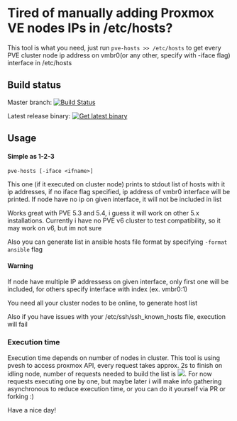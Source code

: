 # Tired of manually adding Proxmox VE nodes IPs in /etc/hosts?
This tool is what you need, just run `pve-hosts >> /etc/hosts` to get every PVE cluster node ip address on vmbr0(or any other, specify with -iface flag) interface in /etc/hosts

## Build status
Master branch: [![Build Status](https://dev.azure.com/niasar/pve-hosts/_apis/build/status/niasar.pve-hosts?branchName=master)](https://dev.azure.com/niasar/pve-hosts/_build/latest?definitionId=2&branchName=master)

Latest release binary: [![Get latest binary](https://img.shields.io/badge/Version-1.2.1-green.svg)](https://github.com/niasar/pve-hosts/releases/latest/download/pve-hosts)

## Usage

#### Simple as 1-2-3
`pve-hosts [-iface <ifname>]`

This one (if it executed on cluster node) prints to stdout list of hosts with it ip addresses, if no iface flag specified, ip address of vmbr0 interface will be printed. If node have no ip on given interface, it will not be included in list

Works great with PVE 5.3 and 5.4, i guess it will work on other 5.x installations. Currently i have no PVE v6 cluster to test compatibility, so it may work on v6, but im not sure

Also you can generate list in ansible hosts file format by specifying `-format ansible` flag

#### Warning

If node have multiple IP addressess on given interface, only first one will be included, for others specify interface with index (ex. vmbr0:1)

You need all your cluster nodes to be online, to generate host list 

Also if you have issues with your /etc/ssh/ssh_known_hosts file, execution will fail

### Execution time

Execution time depends on number of nodes in cluster. This tool is using pvesh to access proxmox API, every request takes approx. 2s to finish on idling node, number of requests needed to build the list is ![](https://latex.codecogs.com/gif.latex?n_{req}=n_{nodes}&plus;1). For now requests executing one by one, but maybe later i will make info gathering asynchronous to reduce execution time, or you can do it yourself via PR or forking :)

Have a nice day!